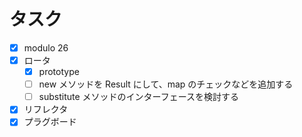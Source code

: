 # タスク

- [x] modulo 26 
- [x] ロータ
  - [x] prototype
  - [ ] new メソッドを Result にして、map のチェックなどを追加する
  - [ ] substitute メソッドのインターフェースを検討する
- [x] リフレクタ
- [x] プラグボード